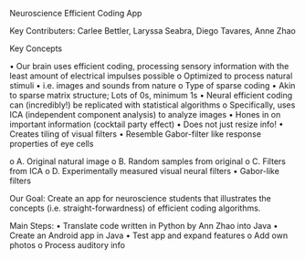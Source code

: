 Neuroscience Efficient Coding App

Key Contributers: Carlee Bettler, Laryssa Seabra, Diego Tavares, Anne Zhao 

Key Concepts

• Our brain uses efficient coding, processing sensory information with the least amount of electrical impulses possible
    o Optimized to process natural stimuli 
        • i.e. images and sounds from nature
  o	Type of sparse coding
•	Akin to sparse matrix structure; Lots of 0s, minimum 1s
•	Neural efficient coding can (incredibly!) be replicated with statistical algorithms
  o	Specifically, uses ICA (independent component analysis) to analyze images 
•	Hones in on important information (cocktail party effect)
•	Does not just resize info!
•	Creates tiling of visual filters 
•	Resemble Gabor-filter like response properties of eye cells 







o	A. Original natural image
o	B. Random samples from original
o	C. Filters from ICA
o	D. Experimentally measured visual neural filters
•	Gabor-like filters

Our Goal: Create an app for neuroscience students that illustrates the concepts (i.e. straight-forwardness) of efficient coding algorithms.  

Main Steps:
•	Translate code written in Python by Ann Zhao into Java
•	Create an Android app in Java
•	Test app and expand features
  o	Add own photos
  o	Process auditory info 
















 

